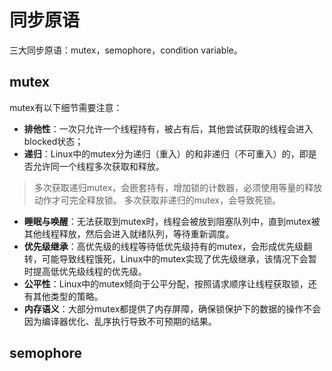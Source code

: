 # 同步原语

三大同步原语：mutex，semophore，condition variable。

## mutex
mutex有以下细节需要注意：
- **排他性**：一次只允许一个线程持有，被占有后，其他尝试获取的线程会进入blocked状态；
- **递归**：Linux中的mutex分为递归（重入）的和非递归（不可重入）的，即是否允许同一个线程多次获取和释放。
> 多次获取递归mutex，会嵌套持有，增加锁的计数器，必须使用等量的释放动作才可完全释放锁。
> 多次获取非递归的mutex，会导致死锁。
- **睡眠与唤醒**：无法获取到mutex时，线程会被放到阻塞队列中，直到mutex被其他线程释放，然后会进入就绪队列，等待重新调度。
- **优先级继承**：高优先级的线程等待低优先级持有的mutex，会形成优先级翻转，可能导致线程饿死，Linux中的mutex实现了优先级继承，该情况下会暂时提高低优先级线程的优先级。
- **公平性**：Linux中的mutex倾向于公平分配，按照请求顺序让线程获取锁，还有其他类型的策略。
- **内存语义**：大部分mutex都提供了内存屏障，确保锁保护下的数据的操作不会因为编译器优化、乱序执行导致不可预期的结果。

## semophore
